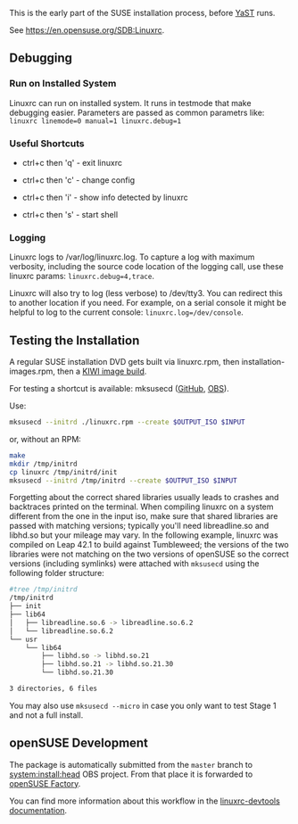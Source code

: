 This is the early part of the SUSE installation process, before
[YaST](https://en.opensuse.org/Portal:YaST) runs.

See <https://en.opensuse.org/SDB:Linuxrc>.

## Debugging

### Run on Installed System
Linuxrc can run on installed system. It runs in testmode that make debugging easier.
Parameters are passed as common parametrs like: `linuxrc linemode=0 manual=1 linuxrc.debug=1`

### Useful Shortcuts

* ctrl+c then 'q' - exit linuxrc

* ctrl+c then 'c' - change config

* ctrl+c then 'i' - show info detected by linuxrc

* ctrl+c then 's' - start shell

### Logging
Linuxrc logs to /var/log/linuxrc.log.
To capture a log with maximum verbosity, including the source code location of the logging call,
use these linuxrc params:
`linuxrc.debug=4,trace`.

Linuxrc will also try to log (less verbose) to /dev/tty3. You can redirect this to another location if you need.
For example, on a serial console it might be helpful to log to the current console:
`linuxrc.log=/dev/console`.

## Testing the Installation

A regular SUSE installation DVD gets built via linuxrc.rpm,
then installation-images.rpm,
then a [KIWI image build](https://build.opensuse.org/package/show/openSUSE:Factory/_product:openSUSE-dvd5-dvd-x86_64).

For testing a shortcut is available: mksusecd
([GitHub](https://github.com/openSUSE/mksusecd),
[OBS](https://build.opensuse.org/package/show/system:install:head/mksusecd)).

Use:

```sh
mksusecd --initrd ./linuxrc.rpm --create $OUTPUT_ISO $INPUT
```

or, without an RPM:

```sh
make
mkdir /tmp/initrd
cp linuxrc /tmp/initrd/init
mksusecd --initrd /tmp/initrd --create $OUTPUT_ISO $INPUT
```
Forgetting about the correct shared libraries usually leads to crashes and backtraces printed on the terminal.
When compiling linuxrc on a system different from the one in the input iso, make sure that shared libraries are passed with matching versions; typically you'll need libreadline.so and libhd.so but your mileage may vary. In the following example, linuxrc was compiled on Leap 42.1 to build against Tumbleweed; the versions of the two libraries were not matching on the two versions of openSUSE so the correct versions (including symlinks) were attached with `mksusecd` using the following folder structure:

```sh 
#tree /tmp/initrd
/tmp/initrd
├── init
├── lib64
│   ├── libreadline.so.6 -> libreadline.so.6.2
│   └── libreadline.so.6.2
└── usr
    └── lib64
        ├── libhd.so -> libhd.so.21
        ├── libhd.so.21 -> libhd.so.21.30
        └── libhd.so.21.30

3 directories, 6 files
```

You may also use `mksusecd --micro` in case you only want to test Stage 1
and not a full install.

## openSUSE Development

The package is automatically submitted from the `master` branch to
[system:install:head](https://build.opensuse.org/package/show/system:install:head/linuxrc)
OBS project. From that place it is forwarded to
[openSUSE Factory](https://build.opensuse.org/project/show/openSUSE:Factory).

You can find more information about this workflow in the [linuxrc-devtools
documentation](https://github.com/openSUSE/linuxrc-devtools#opensuse-development).
